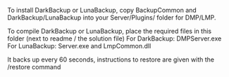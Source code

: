 To install DarkBackup or LunaBackup, copy BackupCommon and DarkBackup/LunaBackup into your Server/Plugins/ folder for DMP/LMP.

To compile DarkBackup or LunaBackup, place the required files in this folder (next to readme / the solution file)
For DarkBackup: DMPServer.exe
For LunaBackup: Server.exe and LmpCommon.dll

It backs up every 60 seconds, instructions to restore are given with the /restore command
